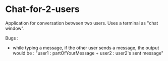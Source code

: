 # Chat-for-2-users
Application for conversation between two users.
Uses a terminal as "chat window".

Bugs :
  - while typing a message, if the other user sends a message, the output would be :
        "user1 : partOfYourMessage + user2 : user2's sent message"
